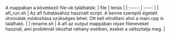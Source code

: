A mappában a következő file-ok találhatók:
| file       |     leírás  | 
| :----:     |    :----   | 
| afl_run.sh | Az afl futtatásához használt script. A benne szereplő égetett útvonalak módosítása szükséges lehet. Ott kell elindítani ahol a main.cpp is található. | 
| rename.sh  | A afl az output mappában olyan fileneveket használ, ami problémát okozhat néhány esetben, ezeket a változtatja meg.     | 
